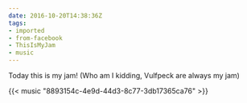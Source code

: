 ```yaml
---
date: 2016-10-20T14:38:36Z
tags:
- imported
- from-facebook
- ThisIsMyJam
- music
---
```

Today this is my jam! (Who am I kidding, Vulfpeck are always my jam)

{{< music "8893154c-4e9d-44d3-8c77-3db17365ca76" >}}
